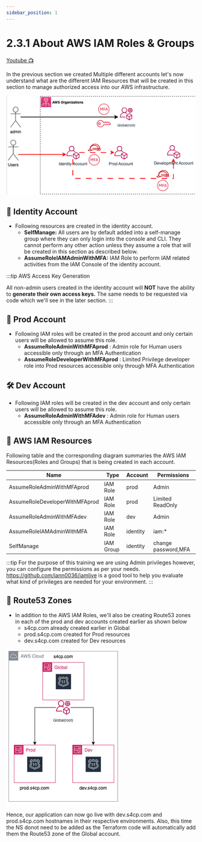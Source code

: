 ```yaml
---
sidebar_position: 1
---
```


# 2.3.1 About AWS IAM Roles & Groups

[Youtube 📺](https://www.youtube.com/watch?v=Am9417a87zU&t=1696s)

In the previous section we created Multiple different accounts let's now understand what are the different IAM Resources that will be created in this section to manage authorized access into our AWS infrastructure.

![](img/iam_roles_groups.png)

## 🔐 Identity Account

- Following resources are created in the identity account.
  - **SelfManage:** All users are by default added into a self-manage group where they can only login into the console and CLI. They cannot perform any other action unless they assume a role that will be created in this section as described below.
  - **AssumeRoleIAMAdminWithMFA:** IAM Role to perform IAM related activities from the IAM Console of the identity account.

:::tip AWS Access Key Generation

All non-admin users created in the identity account will **NOT** have the ability to **generate their own access keys.** The same needs to be requested via code which we'll see in the later section.
:::

## 🚀 Prod Account

- Following IAM roles will be created in the prod account and only certain users will be allowed to assume this role.
  - **AssumeRoleAdminWithMFAprod** : Admin role for Human users accessible only through an MFA Authentication
  - **AssumeRoleDeveloperWithMFAprod** : Limited Privilege developer role into Prod resources accessible only through MFA Authentication

## 🛠️ Dev Account

- Following IAM roles will be created in the dev account and only certain users will be allowed to assume this role.
  - **AssumeRoleAdminWithMFAdev** : Admin role for Human users accessible only through an MFA Authentication

## 👥 AWS IAM Resources

Following table and the corresponding diagram summaries the AWS IAM Resources(Roles and Groups) that is being created in each account.

| Name                           | Type       | Account  | Permissions                   |
|--------------------------------|------------|----------|-------------------------------|
| AssumeRoleAdminWithMFAprod     | IAM Role   | prod     |Admin                          |
| AssumeRoleDeveloperWithMFAprod | IAM Role   | prod     |Limited ReadOnly               |
| AssumeRoleAdminWithMFAdev      | IAM Role   | dev      |Admin                          |
| AssumeRoleIAMAdminWithMFA      | IAM Role   | identity |iam:*                          |
| SelfManage                     | IAM Group  | identity |change password,MFA            |


:::tip
For the purpose of this training we are using Admin privileges however, you can configure the permissions as per your needs.
<a href="https://github.com/iann0036/iamlive" target="_blank">https://github.com/iann0036/iamlive</a> is a good tool to help you evaluate what kind of privileges are needed for your environment.
:::

## 👥 Route53 Zones

- In addition to the AWS IAM Roles, we'll also be creating Route53 zones in each of the prod and dev accounts created earlier as shown below
  - s4cp.com already created earlier in Global
  - prod.s4cp.com created for Prod resources
  - dev.s4cp.com created for Dev resources

![](img/rotue53.png)

Hence, our application can now go live with dev.s4cp.com and prod.s4cp.com hostnames in their respective environments. Also, this time the NS donot need to be added as the Terraform code will automatically add them the Route53 zone of the Global account.